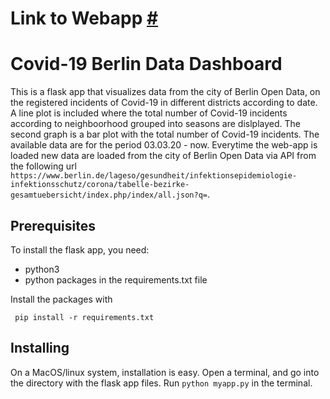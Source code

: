 # Link to Webapp [#](`https://berlin-covid-webapp.herokuapp.com/`)


# Covid-19 Berlin Data Dashboard 

This is a flask app that visualizes data from the city of Berlin Open Data,
on the registered incidents of Covid-19 in different districts according to date.
A line plot is included where the total number of Covid-19 incidents according
to neighboorhood grouped into seasons are dislplayed. The second graph is a bar
plot with the total number of Covid-19 incidents. The available data are for the
period 03.03.20 - now. Everytime the web-app is loaded new data are loaded from
the city of Berlin Open Data via API from the following url 
`https://www.berlin.de/lageso/gesundheit/infektionsepidemiologie-infektionsschutz/corona/tabelle-bezirke-gesamtuebersicht/index.php/index/all.json?q=`.

## Prerequisites

To install the flask app, you need:
- python3
- python packages in the requirements.txt file
 
 Install the packages with
``` 
 pip install -r requirements.txt
```

## Installing

On a MacOS/linux system, installation is easy. Open a terminal, and go into 
the directory with the flask app files. Run `python myapp.py` in the terminal.
